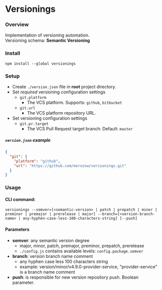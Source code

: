 # Versionings

### Overview
Implementation of versioning automation.\
Versioning schema: **Semantic Versioning**

### Install
```npm install --global versionings```

### Setup
- Create ```./version.json``` file in **root** project directory.
- Set _required_ versioning configuration settings
    - ```git.platform```
        - The VCS platform. Supports: ```github```, ```bitbucket```
    - ```git.url```
        - The VCS platform repository URL.
- Set versioning configuration settings
    - ```git.pr.target```
        - The VCS Pull Request target branch: Default: ```master```
        
##### ```version.json``` example
```json
{
  "git": {
    "platform": "github",
    "url": "https://github.com/morozow/versionings.git"
  }
}
```

### Usage
#### CLI command:
```versionings --semver=[<semantic-version> | patch | prepatch | minor | preminor | premajor | prerelease | major] --branch=[<version-branch-name> | any-hyphen-case-less-100-characters-string] [--push]```

#### Parameters
- **semver**: any semantic version degree
    - major, minor, patch, premajor, preminor, prepatch, prerelease
    - ```./config.js``` contains available levels: ```config.package.semver```
- **branch**: version branch name comment
    - any hyphen case less 100 characters string
    - example: version/minor/v4.9.0-provider-service, "provider-service" is a branch name comment
- **push**: is responsible for new version repository push. Boolean parameter. 
